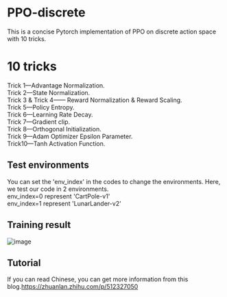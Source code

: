 # PPO-discrete
This is a concise Pytorch implementation of PPO on discrete action space with 10 tricks.<br />

# 10 tricks
Trick 1—Advantage Normalization.<br />
Trick 2—State Normalization.<br />
Trick 3 & Trick 4—— Reward Normalization & Reward Scaling.<br />
Trick 5—Policy Entropy.<br />
Trick 6—Learning Rate Decay.<br />
Trick 7—Gradient clip.<br />
Trick 8—Orthogonal Initialization.<br />
Trick 9—Adam Optimizer Epsilon Parameter.<br />
Trick10—Tanh Activation Function.<br />

## Test environments
You can set the 'env_index' in the codes to change the environments. Here, we test our code in 2 environments.<br />
env_index=0 represent 'CartPole-v1'<br />
env_index=1 represent 'LunarLander-v2'<br />


## Training result
![image](https://github.com/Lizhi-sjtu/DRL-code-pytorch/blob/main/4.PPO-discrete/training_result.png)

## Tutorial
If you can read Chinese, you can get more information from this blog.https://zhuanlan.zhihu.com/p/512327050
